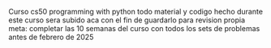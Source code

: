 Curso cs50 programming with python
todo material y codigo hecho durante este curso sera subido aca con el fin de guardarlo para revision propia
meta: completar las 10 semanas del curso con todos los sets de problemas antes de febrero de 2025
